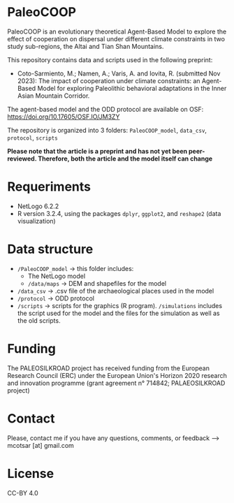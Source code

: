 # PaleoCOOP

PaleoCOOP is an evolutionary theoretical Agent-Based Model to explore the effect of cooperation on dispersal under different climate constraints in two study sub-regions, the Altai and Tian Shan Mountains. 

This repository contains data and scripts used in the following preprint:

* Coto-Sarmiento, M.; Namen, A.; Varis, A. and Iovita, R. (submitted Nov 2023): The impact of cooperation under climate constraints: an Agent-Based Model for exploring Paleolithic behavioral adaptations in the Inner Asian Mountain Corridor. 


The agent-based model and the ODD protocol are available on OSF: https://doi.org/10.17605/OSF.IO/JM3ZY

The repository is organized into 3 folders: `PaleoCOOP_model`, `data_csv`, `protocol`, `scripts`

**Please note that the article is a preprint and has not yet been peer-reviewed. Therefore, both the article and the model itself can change**

# Requeriments

* NetLogo 6.2.2
* R version 3.2.4, using the packages `dplyr`, `ggplot2`, and `reshape2` (data visualization)

# Data structure

* `/PaleoCOOP_model` -> this folder includes:
   * The NetLogo model
   * `/data/maps` -> DEM and shapefiles for the model
* `/data_csv` -> .csv file of the archaeological places used in the model
* `/protocol` -> ODD protocol
* `/scripts` -> scripts for the graphics (R program). `/simulations` includes the script used for the model and the files for the simulation as well as the old scripts. 


# Funding
The PALEOSILKROAD project has received funding from the European Research Council (ERC) under the European Union's Horizon 2020 research and innovation programme (grant agreement n° 714842; PALAEOSILKROAD project)

# Contact

Please, contact me if you have any questions, comments, or feedback --> mcotsar [at] gmail.com

# License
CC-BY 4.0
